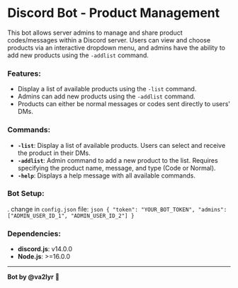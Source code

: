 # Discord Bot - Product Management

This bot allows server admins to manage and share product codes/messages within a Discord server. Users can view and choose products via an interactive dropdown menu, and admins have the ability to add new products using the `-addlist` command.

### Features:
- Display a list of available products using the `-list` command.
- Admins can add new products using the `-addlist` command.
- Products can either be normal messages or codes sent directly to users' DMs.

### Commands:
- **`-list`**: Display a list of available products. Users can select and receive the product in their DMs.
- **`-addlist`**: Admin command to add a new product to the list. Requires specifying the product name, message, and type (Code or Normal).
- **`-help`**: Displays a help message with all available commands.

### Bot Setup:

. change in `config.json` file:
    ```json
    {
      "token": "YOUR_BOT_TOKEN",
      "admins": ["ADMIN_USER_ID_1", "ADMIN_USER_ID_2"]
    }
    ```

### Dependencies:
- **discord.js**: v14.0.0
- **Node.js**: >=16.0.0

---

**Bot by @va2lyr** 💖
